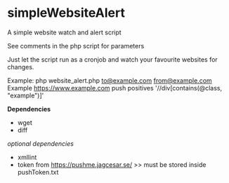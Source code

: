 # simpleWebsiteAlert
A simple website watch and alert script

See comments in the php script for parameters

Just let the script run as a cronjob and watch your favourite websites for changes.

Example: php website_alert.php to@example.com from@example.com Example https://www.example.com push positives '//div[contains(@class, "example")]'

**Dependencies**

- wget
- diff

_optional dependencies_

- xmllint
- token from https://pushme.jagcesar.se/ >> must be stored inside pushToken.txt